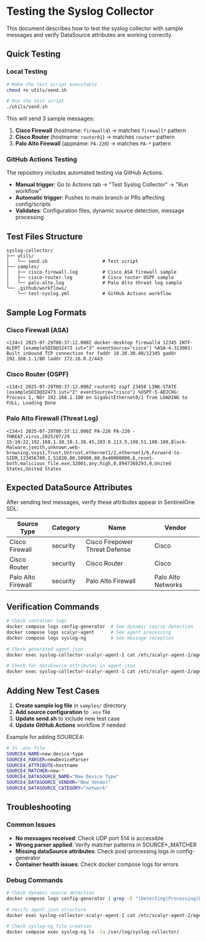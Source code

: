 # Testing the Syslog Collector

This document describes how to test the syslog collector with sample messages and verify DataSource attributes are working correctly.

## Quick Testing

### Local Testing
```bash
# Make the test script executable
chmod +x utils/send.sh

# Run the test script
./utils/send.sh
```

This will send 3 sample messages:
1. **Cisco Firewall** (hostname: `firewall4`) → matches `firewall*` pattern
2. **Cisco Router** (hostname: `router01`) → matches `router*` pattern  
3. **Palo Alto Firewall** (appname: `PA-220`) → matches `PA-*` pattern

### GitHub Actions Testing
The repository includes automated testing via GitHub Actions:

- **Manual trigger**: Go to Actions tab → "Test Syslog Collector" → "Run workflow"
- **Automatic trigger**: Pushes to main branch or PRs affecting config/scripts
- **Validates**: Configuration files, dynamic source detection, message processing

## Test Files Structure

```
syslog-collector/
├── utils/
│   └── send.sh                    # Test script
├── samples/
│   ├── cisco-firewall.log         # Cisco ASA firewall sample
│   ├── cisco-router.log           # Cisco router OSPF sample
│   └── palo-alto.log              # Palo Alto threat log sample
└── .github/workflows/
    └── test-syslog.yml            # GitHub Actions workflow
```

## Sample Log Formats

### Cisco Firewall (ASA)
```
<134>1 2025-07-29T00:37:12.000Z docker-desktop firewall4 12345 INTF-ALERT [exampleSDID@32473 iut="3" eventSource="cisco"] %ASA-4-313001: Built inbound TCP connection for faddr 10.20.30.40/12345 gaddr 192.168.1.1/80 laddr 172.16.0.2/443
```

### Cisco Router (OSPF)
```
<134>1 2025-07-29T00:37:12.000Z router01 ospf 23456 LINK-STATE [exampleSDID@32473 iut="2" eventSource="cisco"] %OSPF-5-ADJCHG: Process 1, Nbr 192.168.1.100 on GigabitEthernet0/1 from LOADING to FULL, Loading Done
```

### Palo Alto Firewall (Threat Log)
```
<134>1 2025-07-29T00:37:12.000Z PA-220 PA-220 - THREAT,virus,2025/07/29 15:10:22,192.168.1.10,10.1.30.45,203.0.113.5,198.51.100.100,Block-Malware,jsmith,unknown,web-browsing,vsys1,Trust,Untrust,ethernet1/2,ethernet1/6,Forward-to-SIEM,123456789,1,51820,80,50900,80,0x40000000,6,reset-both,malicious_file.exe,32001,any,high,0,8947368293,0,United States,United States
```

## Expected DataSource Attributes

After sending test messages, verify these attributes appear in SentinelOne SDL:

| Source Type | Category | Name | Vendor |
|-------------|----------|------|--------|
| Cisco Firewall | security | Cisco Firepower Threat Defense | Cisco |
| Cisco Router | security | Cisco Router | Cisco |
| Palo Alto Firewall | security | Palo Alto Firewall | Palo Alto Networks |

## Verification Commands

```bash
# Check container logs
docker compose logs config-generator  # See dynamic source detection
docker compose logs scalyr-agent      # See agent processing
docker compose logs syslog-ng         # See message reception

# Check generated agent.json
docker exec syslog-collector-scalyr-agent-1 cat /etc/scalyr-agent-2/agent.json

# Check for dataSource attributes in agent.json
docker exec syslog-collector-scalyr-agent-1 cat /etc/scalyr-agent-2/agent.json | grep -A5 -B5 dataSource
```

## Adding New Test Cases

1. **Create sample log file** in `samples/` directory
2. **Add source configuration** to `.env` file
3. **Update send.sh** to include new test case
4. **Update GitHub Actions** workflow if needed

Example for adding SOURCE4:
```bash
# In .env file
SOURCE4_NAME=new-device-type
SOURCE4_PARSER=newDeviceParser
SOURCE4_ATTRIBUTE=hostname
SOURCE4_MATCHER=new-*
SOURCE4_DATASOURCE_NAME="New Device Type"
SOURCE4_DATASOURCE_VENDOR="New Vendor"
SOURCE4_DATASOURCE_CATEGORY="network"
```

## Troubleshooting

### Common Issues
- **No messages received**: Check UDP port 514 is accessible
- **Wrong parser applied**: Verify matcher patterns in SOURCE*_MATCHER
- **Missing dataSource attributes**: Check post-processing logs in config-generator
- **Container health issues**: Check docker compose logs for errors

### Debug Commands
```bash
# Check dynamic source detection
docker compose logs config-generator | grep -E "(Detecting|Processing|Found)"

# Verify agent.json structure
docker exec syslog-collector-scalyr-agent-1 cat /etc/scalyr-agent-2/agent.json | jq .

# Check syslog-ng file creation
docker compose exec syslog-ng ls -la /var/log/syslog-collector/
```
